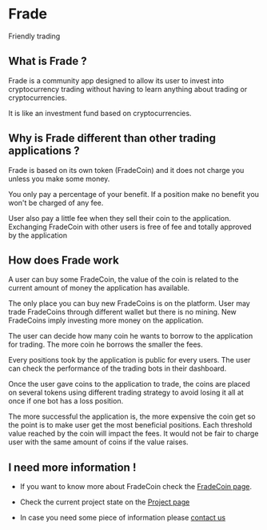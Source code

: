 # Frade

Friendly trading

## What is Frade ?

Frade is a community app designed to allow its user to invest into cryptocurrency trading without having to learn anything about trading or cryptocurrencies.

It is like an investment fund based on cryptocurrencies.

## Why is Frade different than other trading applications ?

Frade is based on its own token (FradeCoin) and it does not charge you unless you make some money.

You only pay a percentage of your benefit. If a position make no benefit you won't be charged of any fee.

User also pay a little fee when they sell their coin to the application. Exchanging FradeCoin with other users is free of fee and totally approved by the application

## How does Frade work

A user can buy some FradeCoin, the value of the coin is related to the current amount of money the application has available.

The only place you can buy new FradeCoins is on the platform. User may trade FradeCoins through different wallet but there is no mining.
New FradeCoins imply investing more money on the application.

The user can decide how many coin he wants to borrow to the application for trading. The more coin he borrows the smaller the fees.

Every positions took by the application is public for every users.
The user can check the performance of the trading bots in their dashboard.

Once the user gave coins to the application to trade, the coins are placed on several tokens using different trading strategy to avoid losing it all at once if one bot has a loss position.

The more successful the application is, the more expensive the coin get so the point is to make user get the most beneficial positions. Each threshold value reached by the coin will impact the fees. It would not be fair to charge user with the same amount of coins if the value raises.

## I need more information !

- If you want to know more about FradeCoin check the [FradeCoin page](./fradecoin/fradecoin.md).

- Check the current project state on the [Project page](./project.md)

- In case you need some piece of information please [contact us](contact.md)
